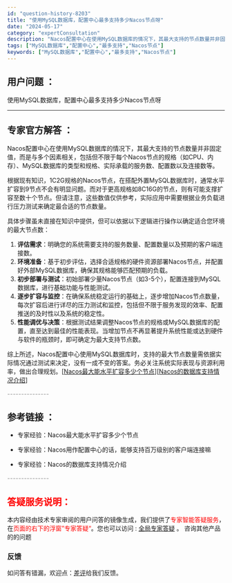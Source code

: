 ```yaml
---
id: "question-history-8203"
title: "使用MySQL数据库，配置中心最多支持多少Nacos节点呀"
date: "2024-05-17"
category: "expertConsultation"
description: "Nacos配置中心在使用MySQL数据库的情况下，其最大支持的节点数量并非固定值，而是与多个因素相关，包括但不限于每个Nacos节点的规格（如CPU、内存）、MySQL数据库的类型和规格、实际承载的服务数、配置数以及连接数等。根据现有知识，1C2G规格的Nacos节点，在搭配外置MySQL数据库时，"
tags: ["MySQL数据库","配置中心","最多支持","Nacos节点"]
keywords: ["MySQL数据库","配置中心","最多支持","Nacos节点"]
---
```


## 用户问题 ： 
 使用MySQL数据库，配置中心最多支持多少Nacos节点呀  

---------------
## 专家官方解答 ：

Nacos配置中心在使用MySQL数据库的情况下，其最大支持的节点数量并非固定值，而是与多个因素相关，包括但不限于每个Nacos节点的规格（如CPU、内存）、MySQL数据库的类型和规格、实际承载的服务数、配置数以及连接数等。

根据现有知识，1C2G规格的Nacos节点，在搭配外置MySQL数据库时，通常水平扩容到9节点不会有明显问题。而对于更高规格如8C16G的节点，则有可能支撑扩容至数十个节点。但请注意，这些数值仅供参考，实际应用中需要根据业务负载进行压力测试来确定最合适的节点数量。

具体步骤虽未直接在知识中提供，但可以依据以下逻辑进行操作以确定适合您环境的最大节点数：
1. **评估需求**：明确您的系统需要支持的服务数量、配置数量以及预期的客户端连接数。
2. **环境准备**：基于初步评估，选择合适规格的硬件资源部署Nacos节点，并配置好外部MySQL数据库，确保其规格能够匹配预期的负载。
3. **初步部署与测试**：初始部署少量Nacos节点（如3-5个），配置连接到MySQL数据库，进行基础功能与性能测试。
4. **逐步扩容与监控**：在确保系统稳定运行的基础上，逐步增加Nacos节点数量，每次扩容后进行详尽的压力测试和监控，包括但不限于服务发现的效率、配置推送的及时性以及系统的稳定性。
5. **性能调优与决策**：根据测试结果调整Nacos节点的规格或MySQL数据库的配置，直至达到最佳的性能表现。当增加节点不再显著提升系统性能或达到硬件与软件的瓶颈时，即可确定为最大支持节点数。

综上所述，Nacos配置中心使用MySQL数据库时，支持的最大节点数量需依据实际情况通过测试来决定，没有一成不变的答案。务必关注系统实际表现与资源利用率，做出合理规划。[[Nacos最大能水平扩容多少个节点](https://nacos.io/docs/latest/guide/admin/nacos2-config-benchmark/)][[Nacos的数据库支持情况介绍](https://github.com/nacos-group/nacos-plugin/tree/develop/nacos-datasource-plugin-ext)]


<font color="#949494">---------------</font> 


## 参考链接 ：

* 专家经验：Nacos最大能水平扩容多少个节点 
 
 * 专家经验：Nacos用作配置中心的话，能够支持百万级别的客户端连接嘛 
 
 * 专家经验：Nacos的数据库支持情况介绍 


 <font color="#949494">---------------</font> 
 


## <font color="#FF0000">答疑服务说明：</font> 

本内容经由技术专家审阅的用户问答的镜像生成，我们提供了<font color="#FF0000">专家智能答疑服务</font>，在<font color="#FF0000">页面的右下的浮窗”专家答疑“</font>。您也可以访问 : [全局专家答疑](https://answer.opensource.alibaba.com/docs/intro) 。 咨询其他产品的的问题

### 反馈
如问答有错漏，欢迎点：[差评](https://ai.nacos.io/user/feedbackByEnhancerGradePOJOID?enhancerGradePOJOId=13561)给我们反馈。
